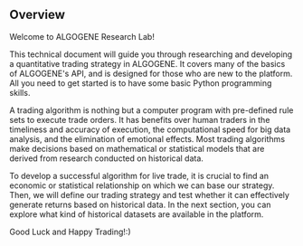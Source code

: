 ## Overview

  

Welcome to ALGOGENE Research Lab!

This technical document will guide you through researching and developing a quantitative trading strategy in ALGOGENE. It covers many of the basics of ALGOGENE's API, and is designed for those who are new to the platform. All you need to get started is to have some basic Python programming skills.

A trading algorithm is nothing but a computer program with pre-defined rule sets to execute trade orders. It has benefits over human traders in the timeliness and accuracy of execution, the computational speed for big data analysis, and the elimination of emotional effects. Most trading algorithms make decisions based on mathematical or statistical models that are derived from research conducted on historical data.

To develop a successful algorithm for live trade, it is crucial to find an economic or statistical relationship on which we can base our strategy. Then, we will define our trading strategy and test whether it can effectively generate returns based on historical data. In the next section, you can explore what kind of historical datasets are available in the platform.

Good Luck and Happy Trading!:)

  
  

